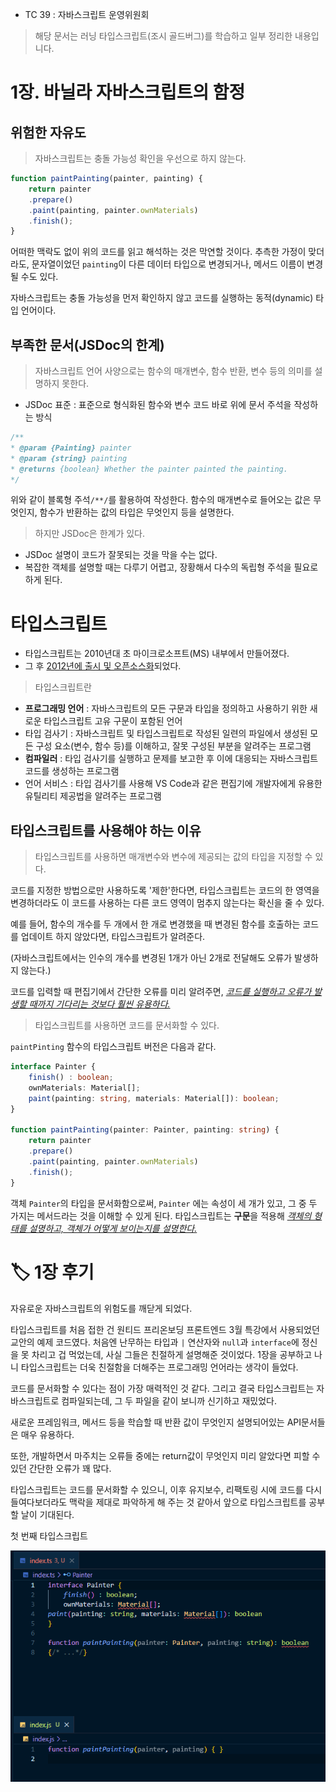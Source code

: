 - TC 39 : 자바스크립트 운영위원회

> 해당 문서는 러닝 타입스크립트(조시 골드버그)를 학습하고 일부 정리한 내용입니다.



# 1장. 바닐라 자바스크립트의 함정

## 위험한 자유도

> 자바스크립트는 충돌 가능성 확인을 우선으로 하지 않는다.

```javascript
function paintPainting(painter, painting) {
    return painter
    .prepare()
    .paint(painting, painter.ownMaterials)
    .finish();
}
```

어떠한 맥락도 없이 위의 코드를 읽고 해석하는 것은 막연할 것이다. 추측한 가정이 맞더라도, 문자열이었던 `painting`이 다른 데이터 타입으로 변경되거나, 메서드 이름이 변경될 수도 있다.

자바스크립트는 충돌 가능성을 먼저 확인하지 않고 코드를 실행하는 동적(dynamic) 타입 언어이다.



## 부족한 문서(JSDoc의 한계)

> 자바스크립트 언어 사양으로는 함수의 매개변수, 함수 반환, 변수 등의 의미를 설명하지 못한다.

- JSDoc 표준 : 표준으로 형식화된 함수와 변수 코드 바로 위에 문서 주석을 작성하는 방식

```javascript
/**
* @param {Painting} painter
* @param {string} painting
* @returns {boolean} Whether the painter painted the painting.
*/
```

위와 같이 블록형 주석`/**/`를 활용하여 작성한다. 함수의 매개변수로 들어오는 값은 무엇인지, 함수가 반환하는 값의 타입은 무엇인지 등을 설명한다.



> 하지만 JSDoc은 한계가 있다.

- JSDoc 설명이 코드가 잘못되는 것을 막을 수는 없다.
- 복잡한 객체를 설명할 때는 다루기 어렵고, 장황해서 다수의 독립형 주석을 필요로 하게 된다.



# 타입스크립트

- 타입스크립트는 2010년대 초 마이크로소프트(MS) 내부에서 만들어졌다.
- 그 후 <u>2012년에 출시 및 오픈소스화</u>되었다.



> 타입스크립트란

- **프로그래밍 언어** : 자바스크립트의 모든 구문과 타입을 정의하고 사용하기 위한 새로운 타입스크립트 고유 구문이 포함된 언어
- 타입 검사기 : 자바스크립트 및 타입스크립트로 작성된 일련의 파일에서 생성된 모든 구성 요소(변수, 함수 등)를 이해하고, 잘못 구성된 부분을 알려주는 프로그램
- **컴파일러** : 타입 검사기를 실행하고 문제를 보고한 후 이에 대응되는 자바스크립트 코드를 생성하는 프로그램
- 언어 서비스 : 타입 검사기를 사용해 VS Code과 같은 편집기에 개발자에게 유용한 유틸리티 제공법을 알려주는 프로그램 



## 타입스크립트를 사용해야 하는 이유

> 타입스크립트를 사용하면 매개변수와 변수에 제공되는 값의 타입을 지정할 수 있다. 

코드를 지정한 방법으로만 사용하도록 '제한'한다면, 타입스크립트는 코드의 한 영역을 변경하더라도 이 코드를 사용하는 다른 코드 영역이 멈추지 않는다는 확신을 줄 수 있다.

예를 들어, 함수의 개수를 두 개에서 한 개로 변경했을 때 변경된 함수를 호출하는 코드를 업데이트 하지 않았다면, 타입스크립트가 알려준다.

(자바스크립트에서는 인수의 개수를 변경된 1개가 아닌 2개로 전달해도 오류가 발생하지 않는다.)

코드를 입력할 때 편집기에서 간단한 오류를 미리 알려주면, *<u>코드를 실행하고 오류가 발생할 때까지 기다리는 것보다 훨씬 유용하다.</u>*



> 타입스크립트를 사용하면 코드를 문서화할 수 있다.

`paintPinting` 함수의 타입스크립트 버전은 다음과 같다.

```typescript
interface Painter {
    finish() : boolean;
    ownMaterials: Material[];
    paint(painting: string, materials: Material[]): boolean;
}

function paintPainting(painter: Painter, painting: string) {
    return painter
    .prepare()
    .paint(painting, painter.ownMaterials)
    .finish();
}
```

객체 `Painter`의 타입을 문서화함으로써, `Painter` 에는 속성이 세 개가 있고, 그 중 두 가지는 메서드라는 것을 이해할 수 있게 된다. 타입스크립트는 **구문**을 적용해 <u>*객체의 형태를 설명하고, 객체가 어떻게 보이는지를 설명한다.*</u>



# 🏷 1장 후기

자유로운 자바스크립트의 위험도를 깨닫게 되었다. 

타입스크립트를 처음 접한 건 원티드 프리온보딩 프론트엔드 3월 특강에서 사용되었던 교안의 예제 코드였다. 처음엔 난무하는 타입과 `|` 연산자와 `null`과 `interface`에 정신을 못 차리고 겁 먹었는데, 사실 그들은 친절하게 설명해준 것이었다. 1장을 공부하고 나니 타입스크립트는 더욱 친절함을 더해주는 프로그래밍 언어라는 생각이 들었다.

코드를 문서화할 수 있다는 점이 가장 매력적인 것 같다. 그리고 결국 타입스크립트는 자바스크립트로 컴파일되는데, 그 두 파일을 같이 보니까 신기하고 재밌었다.

새로운 프레임워크, 메서드 등을 학습할 때 반환 값이 무엇인지 설명되어있는 API문서들은 매우 유용하다. 

또한, 개발하면서 마주치는 오류들 중에는 return값이 무엇인지 미리 알았다면 피할 수 있던 간단한 오류가 꽤 많다. 

타입스크립트는 코드를 문서화할 수 있으니, 이후 유지보수, 리팩토링 시에 코드를 다시 들여다보더라도 맥락을 제대로 파악하게 해 주는 것 같아서 앞으로 타입스크립트를 공부할 날이 기대된다.



첫 번째 타입스크립트

![image-20230422001852919](assets/image-20230422001852919.png)

